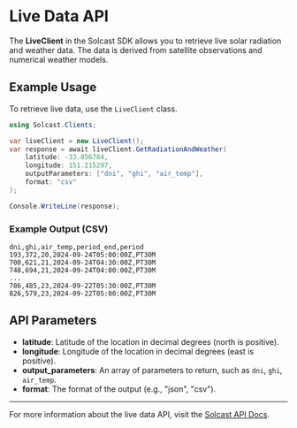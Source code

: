 # Live Data API

The **LiveClient** in the Solcast SDK allows you to retrieve live solar radiation and weather data. The data is derived from satellite observations and numerical weather models.

## Example Usage

To retrieve live data, use the `LiveClient` class.

```csharp
using Solcast.Clients;

var liveClient = new LiveClient();
var response = await liveClient.GetRadiationAndWeather(
    latitude: -33.856784,
    longitude: 151.215297, 
    outputParameters: ["dni", "ghi", "air_temp"],
    format: "csv"
);

Console.WriteLine(response);
```

### Example Output (CSV)
```csv
dni,ghi,air_temp,period_end,period
193,372,20,2024-09-24T05:00:00Z,PT30M
700,621,21,2024-09-24T04:30:00Z,PT30M
748,694,21,2024-09-24T04:00:00Z,PT30M
...
786,485,23,2024-09-22T05:30:00Z,PT30M
826,579,23,2024-09-22T05:00:00Z,PT30M
```

## API Parameters
- **latitude**: Latitude of the location in decimal degrees (north is positive).
- **longitude**: Longitude of the location in decimal degrees (east is positive).
- **output_parameters**: An array of parameters to return, such as `dni`, `ghi`, `air_temp`.
- **format**: The format of the output (e.g., "json", "csv").

---
For more information about the live data API, visit the [Solcast API Docs](https://docs.solcast.com.au/?#a20936b9-a41c-4ff3-b169-5ad8c5f4960b).
